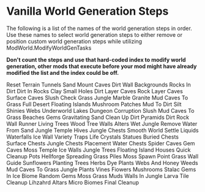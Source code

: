 # Vanilla World Generation Steps

The following is a list of the names of the world generation steps in order. Use these names to select world generation steps to either remove or position custom world generation steps while utilizing ModWorld.ModifyWorldGenTasks

**Don't count the steps and use that hard-coded index to modify world generation, other mods that execute before your mod might have already modified the list and the index could be off.**

Reset
Terrain
Tunnels
Sand
Mount Caves
Dirt Wall Backgrounds
Rocks In Dirt
Dirt In Rocks
Clay
Small Holes
Dirt Layer Caves
Rock Layer Caves
Surface Caves
Slush Check
Grass
Jungle
Marble
Granite
Mud Caves To Grass
Full Desert
Floating Islands
Mushroom Patches
Mud To Dirt
Silt
Shinies
Webs
Underworld
Lakes
Dungeon
Corruption
Slush
Mud Caves To Grass
Beaches
Gems
Gravitating Sand
Clean Up Dirt
Pyramids
Dirt Rock Wall Runner
Living Trees
Wood Tree Walls
Alters
Wet Jungle
Remove Water From Sand
Jungle Temple
Hives
Jungle Chests
Smooth World
Settle Liquids
Waterfalls
Ice
Wall Variety
Traps
Life Crystals
Statues
Buried Chests
Surface Chests
Jungle Chests Placement
Water Chests
Spider Caves
Gem Caves
Moss
Temple
Ice Walls
Jungle Trees
Floating Island Houses
Quick Cleanup
Pots
Hellforge
Spreading Grass
Piles
Moss
Spawn Point
Grass Wall
Guide
Sunflowers
Planting Trees
Herbs
Dye Plants
Webs And Honey
Weeds
Mud Caves To Grass
Jungle Plants
Vines
Fiowers
Mushrooms
Stalac
Gems In Ice Biome
Random Gems
Moss Grass
Muds Walls In Jungle
Larva
Tile Cleanup
Lihzahrd Altars
Micro Biomes
Final Cleanup
